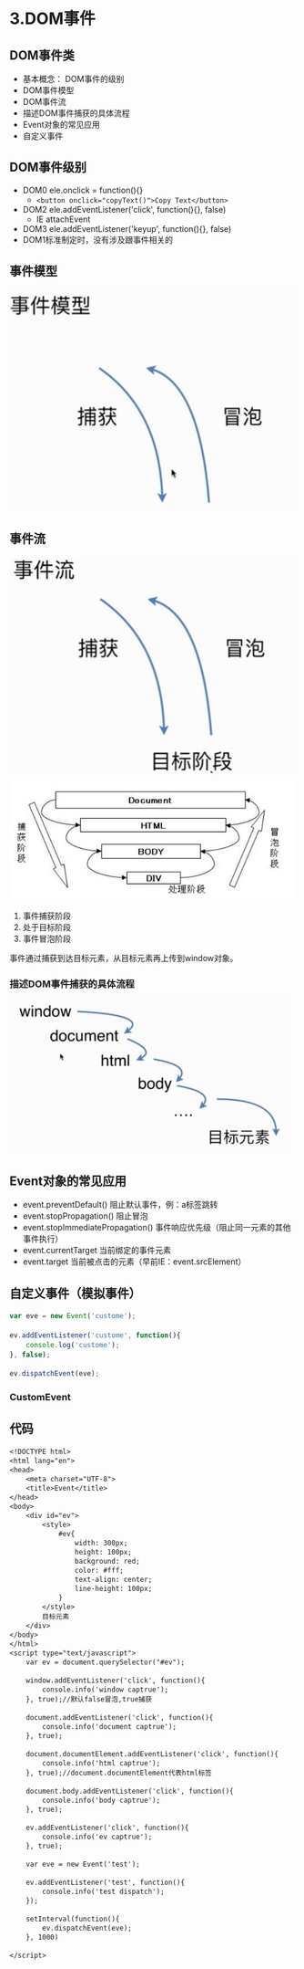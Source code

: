 # 3.DOM事件

## DOM事件类

* 基本概念： DOM事件的级别
* DOM事件模型
* DOM事件流
* 描述DOM事件捕获的具体流程
* Event对象的常见应用
* 自定义事件

## DOM事件级别

* DOM0 ele.onclick = function\(\){}
  * `<button onclick="copyText()">Copy Text</button>`
* DOM2 ele.addEventListener\('click', function\(\){}, false\)
  * IE    attachEvent
* DOM3 ele.addEventListener\('keyup', function\(\){}, false\)
* DOM1标准制定时，没有涉及跟事件相关的

## 事件模型

![](../.gitbook/assets/360截图20171213150539302.jpg)

## 事件流

![](../.gitbook/assets/360截图20171213150933985.jpg)

![](../.gitbook/assets/360截图20171213151535824.jpg)

1. 事件捕获阶段
2. 处于目标阶段
3. 事件冒泡阶段

事件通过捕获到达目标元素，从目标元素再上传到window对象。

### 描述DOM事件捕获的具体流程

![](../.gitbook/assets/360截图20171213152228749.jpg)

## Event对象的常见应用

* event.preventDefault\(\) 阻止默认事件，例：a标签跳转
* event.stopPropagation\(\) 阻止冒泡
* event.stopImmediatePropagation\(\) 事件响应优先级（阻止同一元素的其他事件执行）
* event.currentTarget 当前绑定的事件元素
* event.target 当前被点击的元素（早前IE：event.srcElement）

## 自定义事件（模拟事件）

```javascript
var eve = new Event('custome');

ev.addEventListener('custome', function(){
    console.log('custome');
}, false);

ev.dispatchEvent(eve);
```

### CustomEvent

## 代码

```markup
<!DOCTYPE html>
<html lang="en">
<head>
    <meta charset="UTF-8">
    <title>Event</title>
</head>
<body>
    <div id="ev">
        <style>
            #ev{
                width: 300px;
                height: 100px;
                background: red;
                color: #fff;
                text-align: center;
                line-height: 100px;
            }
        </style>
        目标元素
    </div>
</body>
</html>
<script type="text/javascript">
    var ev = document.querySelector("#ev");

    window.addEventListener('click', function(){
        console.info('window captrue');
    }, true);//默认false冒泡,true捕获

    document.addEventListener('click', function(){
        console.info('document captrue');
    }, true);

    document.documentElement.addEventListener('click', function(){
        console.info('html captrue');
    }, true);//document.documentElement代表html标签

    document.body.addEventListener('click', function(){
        console.info('body captrue');
    }, true);

    ev.addEventListener('click', function(){
        console.info('ev captrue');
    }, true);

    var eve = new Event('test');

    ev.addEventListener('test', function(){
        console.info('test dispatch');
    });

    setInterval(function(){
        ev.dispatchEvent(eve);
    }, 1000)

</script>
```

